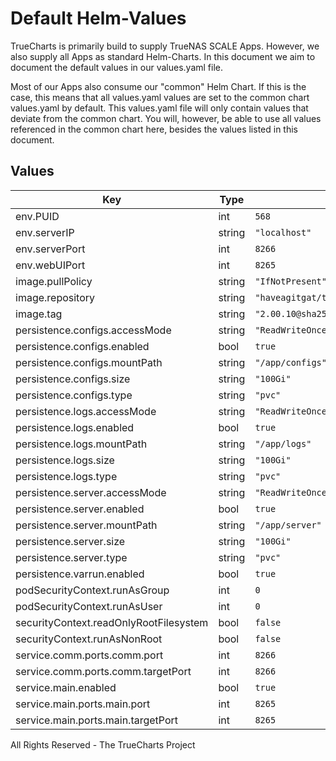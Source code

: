 # Default Helm-Values

TrueCharts is primarily build to supply TrueNAS SCALE Apps.
However, we also supply all Apps as standard Helm-Charts. In this document we aim to document the default values in our values.yaml file.

Most of our Apps also consume our "common" Helm Chart.
If this is the case, this means that all values.yaml values are set to the common chart values.yaml by default. This values.yaml file will only contain values that deviate from the common chart.
You will, however, be able to use all values referenced in the common chart here, besides the values listed in this document.

## Values

| Key | Type | Default | Description |
|-----|------|---------|-------------|
| env.PUID | int | `568` |  |
| env.serverIP | string | `"localhost"` |  |
| env.serverPort | int | `8266` |  |
| env.webUIPort | int | `8265` |  |
| image.pullPolicy | string | `"IfNotPresent"` |  |
| image.repository | string | `"haveagitgat/tdarr"` |  |
| image.tag | string | `"2.00.10@sha256:63b95a5897f7be1841f4f4e192ab978ec4afc2d81d6fcc150f4785071560ed86"` |  |
| persistence.configs.accessMode | string | `"ReadWriteOnce"` |  |
| persistence.configs.enabled | bool | `true` |  |
| persistence.configs.mountPath | string | `"/app/configs"` |  |
| persistence.configs.size | string | `"100Gi"` |  |
| persistence.configs.type | string | `"pvc"` |  |
| persistence.logs.accessMode | string | `"ReadWriteOnce"` |  |
| persistence.logs.enabled | bool | `true` |  |
| persistence.logs.mountPath | string | `"/app/logs"` |  |
| persistence.logs.size | string | `"100Gi"` |  |
| persistence.logs.type | string | `"pvc"` |  |
| persistence.server.accessMode | string | `"ReadWriteOnce"` |  |
| persistence.server.enabled | bool | `true` |  |
| persistence.server.mountPath | string | `"/app/server"` |  |
| persistence.server.size | string | `"100Gi"` |  |
| persistence.server.type | string | `"pvc"` |  |
| persistence.varrun.enabled | bool | `true` |  |
| podSecurityContext.runAsGroup | int | `0` |  |
| podSecurityContext.runAsUser | int | `0` |  |
| securityContext.readOnlyRootFilesystem | bool | `false` |  |
| securityContext.runAsNonRoot | bool | `false` |  |
| service.comm.ports.comm.port | int | `8266` |  |
| service.comm.ports.comm.targetPort | int | `8266` |  |
| service.main.enabled | bool | `true` |  |
| service.main.ports.main.port | int | `8265` |  |
| service.main.ports.main.targetPort | int | `8265` |  |

All Rights Reserved - The TrueCharts Project
